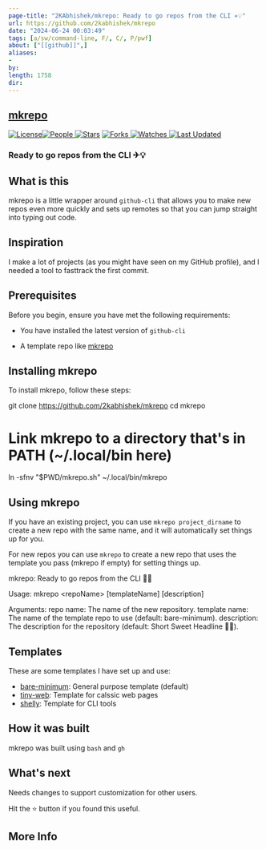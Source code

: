 ```yaml
---
page-title: "2KAbhishek/mkrepo: Ready to go repos from the CLI ✈💡"
url: https://github.com/2kabhishek/mkrepo
date: "2024-06-24 00:03:49"
tags: [a/sw/command-line, F/, C/, P/pwf]
about: ["[[github]]",]
aliases: 
- 
by: 
length: 1758
dir: 
---
```


## [mkrepo](https://2kabhishek.github.io/mkrepo)

[](https://github.com/2kabhishek/mkrepo#mkrepo)

 [![License](https://camo.githubusercontent.com/e4961168abce8d700b34956b1d2097bc69ac7eeb41a9257b59bbb2261bd0a1b0/68747470733a2f2f696d672e736869656c64732e696f2f6769746875622f6c6963656e73652f326b616268697368656b2f6d6b7265706f3f7374796c653d666c617426636f6c6f723d656565266c6162656c3d)](https://github.com/2KAbhishek/mkrepo/blob/main/LICENSE)[![People](https://camo.githubusercontent.com/c1d2452392fad616e01055ebcbbb38f49afbc2c00dad8c831e3cd4e14fcd601d/68747470733a2f2f696d672e736869656c64732e696f2f6769746875622f636f6e7472696275746f72732f326b616268697368656b2f6d6b7265706f3f7374796c653d666c617426636f6c6f723d666661616632266c6162656c3d50656f706c65) ](https://github.com/2KAbhishek/mkrepo/graphs/contributors)[![Stars](https://camo.githubusercontent.com/3228510f1e383c32b6a58262d7acf02e887afdfa9cc737ca51642086cf633ce4/68747470733a2f2f696d672e736869656c64732e696f2f6769746875622f73746172732f326b616268697368656b2f6d6b7265706f3f7374796c653d666c617426636f6c6f723d393863333739266c6162656c3d5374617273)](https://github.com/2KAbhishek/mkrepo/stargazers) [![Forks](https://camo.githubusercontent.com/eea0d8d6dcc4e8df8b3c48f3f7c3a3e2078cc85c7e04b83840438e388112092e/68747470733a2f2f696d672e736869656c64732e696f2f6769746875622f666f726b732f326b616268697368656b2f6d6b7265706f3f7374796c653d666c617426636f6c6f723d363661386530266c6162656c3d466f726b73) ](https://github.com/2KAbhishek/mkrepo/network/members)[![Watches](https://camo.githubusercontent.com/f0da29f0ccd24fd3b584489cd9b5863d482a63552e307f5e4468bef3f1d50f25/68747470733a2f2f696d672e736869656c64732e696f2f6769746875622f77617463686572732f326b616268697368656b2f6d6b7265706f3f7374796c653d666c617426636f6c6f723d663564303862266c6162656c3d57617463686573) ](https://github.com/2KAbhishek/mkrepo/watchers)[![Last Updated](https://camo.githubusercontent.com/74fecde34b3dc0f893aa2ce7b76ca50428987255aebc70329068fc5c582c667a/68747470733a2f2f696d672e736869656c64732e696f2f6769746875622f6c6173742d636f6d6d69742f326b616268697368656b2f6d6b7265706f3f7374796c653d666c617426636f6c6f723d653036633735266c6162656c3d)](https://github.com/2KAbhishek/mkrepo/pulse)

### Ready to go repos from the CLI ✈💡

[](https://github.com/2kabhishek/mkrepo#ready-to-go-repos-from-the-cli-)

## What is this

[](https://github.com/2kabhishek/mkrepo#what-is-this)

mkrepo is a little wrapper around `github-cli` that allows you to make new repos even more quickly and sets up remotes so that you can jump straight into typing out code.

## Inspiration

[](https://github.com/2kabhishek/mkrepo#inspiration)

I make a lot of projects (as you might have seen on my GitHub profile), and I needed a tool to fasttrack the first commit.

## Prerequisites

[](https://github.com/2kabhishek/mkrepo#prerequisites)

Before you begin, ensure you have met the following requirements:

-   You have installed the latest version of `github-cli`
    
-   A template repo like [mkrepo](https://github.com/2kabhishek/mkrepo)
    

## Installing mkrepo

[](https://github.com/2kabhishek/mkrepo#installing-mkrepo)

To install mkrepo, follow these steps:

git clone https://github.com/2kabhishek/mkrepo
cd mkrepo
# Link mkrepo to a directory that's in PATH (~/.local/bin here)
ln -sfnv "$PWD/mkrepo.sh" ~/.local/bin/mkrepo

## Using mkrepo

[](https://github.com/2kabhishek/mkrepo#using-mkrepo)

If you have an existing project, you can use `mkrepo project_dirname` to create a new repo with the same name, and it will automatically set things up for you.

For new repos you can use `mkrepo` to create a new repo that uses the template you pass (mkrepo if empty) for setting things up.

mkrepo: Ready to go repos from the CLI 🚀💡

Usage: mkrepo <repoName\> \[templateName\] \[description\]

Arguments:
  repo name:        The name of the new repository.
  template name:    The name of the template repo to use (default: bare-minimum).
  description:      The description for the repository (default: Short Sweet Headline 🎇🎉).

## Templates

[](https://github.com/2kabhishek/mkrepo#templates)

These are some templates I have set up and use:

-   [bare-minimum](https://github.com/2kabhishek/bare-minimum): General purpose template (default)
-   [tiny-web](https://github.com/2kabhishek/tiny-web): Template for calssic web pages
-   [shelly](https://github.com/2kabhishek/shelly): Template for CLI tools

## How it was built

[](https://github.com/2kabhishek/mkrepo#how-it-was-built)

mkrepo was built using `bash` and `gh`

## What's next

[](https://github.com/2kabhishek/mkrepo#whats-next)

Needs changes to support customization for other users.

Hit the ⭐ button if you found this useful.

## More Info

[](https://github.com/2kabhishek/mkrepo#more-info)